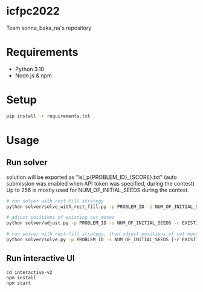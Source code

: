 # icfpc2022

Team sonna_baka_na's repository

# Requirements

- Python 3.10
- Node.js & npm

# Setup

```bash
pip install -r requirements.txt
```

# Usage

## Run solver

solution will be exported as "isl_p{PROBLEM_ID}_{SCORE}.txt" (auto submission was enabled when API token was specified, during the contest)
Up to 256 is mostly used for NUM_OF_INITIAL_SEEDS during the contest.

```bash
# run solver with rect-fill strategy
python solver/solve_with_rect_fill.py -p PROBLEM_ID -s NUM_OF_INITIAL_SEEDS [-r EXISTING_JSON_TO_OPTIMIZE] [-t API_TOKEN]

# adjust positions of existing cut moves
python solver/adjust.py -p PROBLEM_ID -s NUM_OF_INITIAL_SEEDS -r EXISTING_JSON_TO_OPTIMIZE [-t API_TOKEN]

# run solver with rect-fill strategy, then adjust positions of cut moves
python solver/solve.py -p PROBLEM_ID -s NUM_OF_INITIAL_SEEDS [-r EXISTING_JSON_TO_OPTIMIZE] [-t API_TOKEN]
```


## Run interactive UI

```
cd interactive-v2
npm install
npm start
```

